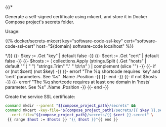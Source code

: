 {{/*

Generate a self-signed certificate using mkcert, and store it in
Docker Compose project's secrets folder.

Usage:

{{% docker/secrets-mkcert key="software-code-ssl-key"
  cert="software-code-ssl-cert"
  host="${domain} software-code localhost" %}}

*/}}
{{- $key := .Get "key" | default false -}}
{{- $cert := .Get "cert" | default false -}}
{{- $hosts := ( collections.Apply
  (strings.Split ( .Get "hosts" | default "" ) " ")
  "strings.Trim" "." " \t\r\n" ) | complement (slice "")
-}}
{{- if or (not $cert) (not $key) -}}
  {{-
    errorf
    "The %q shortcode requires 'key' and 'cert' parameters. See %s"
    .Name .Position
  -}}
{{- end -}}
{{- if not $hosts -}}
  {{-
    errorf
    "The %q shortcode requires at least one domain in 'hosts' parameter. See %s"
    .Name .Position
  -}}
{{- end -}}

Create the service SSL certificate:

```bash
command mkdir --parent "${compose_project_path}/secrets" &&
command mkcert -key-file="${compose_project_path}/secrets/{{ $key }}.secret" \
  -cert-file="${compose_project_path}/secrets/{{ $cert }}.secret" \
 {{ range $host := $hosts }} "{{ $host }}"{{ end }}
```
